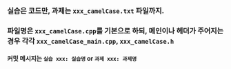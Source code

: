 ### 실습은 코드만, 과제는 `xxx_camelCase.txt` 파일까지.

### 파일명은 `xxx_camelCase.cpp`를 기본으로 하되, 메인이나 헤더가 주어지는 경우 각각 `xxx_camelCase_main.cpp`, `xxx_camelCase.h`

#### 커밋 메시지는 `실습 xxx: 실습명` or `과제 xxx: 과제명`
